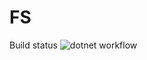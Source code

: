 # FS

Build status
![dotnet workflow](https://github.com/VadimZharikov/FS/actions/workflows/dotnet.yml/badge.svg)
